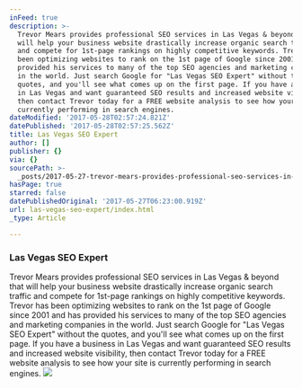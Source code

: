 ```yaml
---
inFeed: true
description: >-
  Trevor Mears provides professional SEO services in Las Vegas & beyond that
  will help your business website drastically increase organic search traffic
  and compete for 1st-page rankings on highly competitive keywords. Trevor has
  been optimizing websites to rank on the 1st page of Google since 2001 and has
  provided his services to many of the top SEO agencies and marketing companies
  in the world. Just search Google for "Las Vegas SEO Expert" without the
  quotes, and you'll see what comes up on the first page. If you have a business
  in Las Vegas and want guaranteed SEO results and increased website visibility,
  then contact Trevor today for a FREE website analysis to see how your site is
  currently performing in search engines.
dateModified: '2017-05-28T02:57:24.821Z'
datePublished: '2017-05-28T02:57:25.562Z'
title: Las Vegas SEO Expert
author: []
publisher: {}
via: {}
sourcePath: >-
  _posts/2017-05-27-trevor-mears-provides-professional-seo-services-in-las-vegas.md
hasPage: true
starred: false
datePublishedOriginal: '2017-05-27T06:23:00.919Z'
url: las-vegas-seo-expert/index.html
_type: Article

---
```

### Las Vegas SEO Expert

Trevor Mears provides professional SEO services in Las Vegas & beyond that will help your business website drastically increase organic search traffic and compete for 1st-page rankings on highly competitive keywords. Trevor has been optimizing websites to rank on the 1st page of Google since 2001 and has provided his services to many of the top SEO agencies and marketing companies in the world. Just search Google for "Las Vegas SEO Expert" without the quotes, and you'll see what comes up on the first page. If you have a business in Las Vegas and want guaranteed SEO results and increased website visibility, then contact Trevor today for a FREE website analysis to see how your site is currently performing in search engines.
![](https://the-grid-user-content.s3-us-west-2.amazonaws.com/daf5f816-4000-439d-8ec6-384cb12522e0.png)